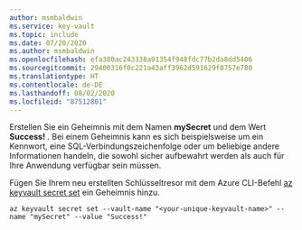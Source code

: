 ```yaml
---
author: msmbaldwin
ms.service: key-vault
ms.topic: include
ms.date: 07/20/2020
ms.author: msmbaldwin
ms.openlocfilehash: efa380ac243338a91354f948fdc77b2da8dd5406
ms.sourcegitcommit: 29400316f0c221a43aff3962d591629f0757e780
ms.translationtype: HT
ms.contentlocale: de-DE
ms.lasthandoff: 08/02/2020
ms.locfileid: "87512801"
---
```

Erstellen Sie ein Geheimnis mit dem Namen **mySecret** und dem Wert **Success!** . Bei einem Geheimnis kann es sich beispielsweise um ein Kennwort, eine SQL-Verbindungszeichenfolge oder um beliebige andere Informationen handeln, die sowohl sicher aufbewahrt werden als auch für Ihre Anwendung verfügbar sein müssen. 

Fügen Sie Ihrem neu erstellten Schlüsseltresor mit dem Azure CLI-Befehl [az keyvault secret set](/cli/azure/keyvault/secret?view=azure-cli-latest#az-keyvault-secret-set) ein Geheimnis hinzu.

```azurecli
az keyvault secret set --vault-name "<your-unique-keyvault-name>" --name "mySecret" --value "Success!"
```